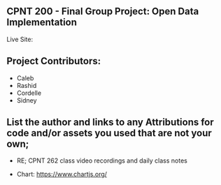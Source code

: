 ## CPNT 200 - Final Group Project: Open Data Implementation

Live Site:

## Project Contributors:

- Caleb
- Rashid
- Cordelle
- Sidney

## List the author and links to any Attributions for code and/or assets you used that are not your own;

- RE; CPNT 262 class video recordings and daily class notes

- Chart: https://www.chartjs.org/
